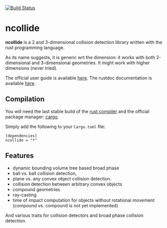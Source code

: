 [![Build Status](https://travis-ci.org/sebcrozet/ncollide.svg?branch=master)](https://travis-ci.org/sebcrozet/ncollide)

ncollide
========

**ncollide** is a 2 and 3-dimensional collision detection library written with
the rust programming language.

As its name suggests, it is generic wrt the dimension: it works with both
2-dimensional and 3-dimensional geometries. It might work with higher
dimensions (never tried).

The official user guide is available [here](http://ncollide.org).
The rustdoc documentation is available [here](http://ncollide.org/doc/ncollide).

## Compilation
You will need the last stable build of the [rust compiler](http://www.rust-lang.org)
and the official package manager: [cargo](https://github.com/rust-lang/cargo).

Simply add the following to your `Cargo.toml` file:

```
[dependencies]
ncollide = "*"
```


## Features
- dynamic bounding volume tree based broad phase
- ball vs. ball collision detection,
- plane vs. any convex object collision detection.
- collision detection between arbitrary convex objects
- compound geometries
- ray-casting
- time of impact computation  for objects without rotational movement (compound vs. compound is not
  yet implemented)

And various traits for collision detectors and broad phase collision detection.
